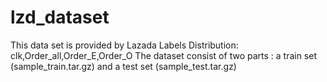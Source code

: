 # lzd_dataset
This data set is provided by Lazada
Labels Distribution: clk,Order_all,Order_E,Order_O
The dataset consist of two parts : a train set (sample_train.tar.gz) and a test set (sample_test.tar.gz) 
